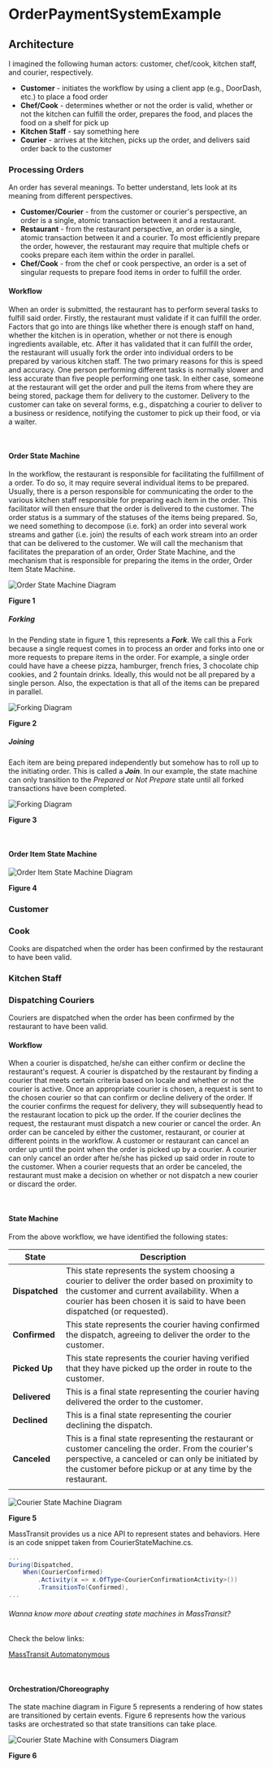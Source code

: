 # OrderPaymentSystemExample

## Architecture

I imagined the following human actors: customer, chef/cook, kitchen staff, and courier, respectively.

- **Customer** - initiates the workflow by using a client app (e.g., DoorDash, etc.) to place a food order
- **Chef/Cook** - determines whether or not the order is valid, whether or not the kitchen can fulfill the order, prepares the food, and places the food on a shelf
for pick up
- **Kitchen Staff** - say something here
- **Courier** - arrives at the kitchen, picks up the order, and delivers said order back to the customer

### Processing Orders

An order has several meanings. To better understand, lets look at its meaning from different perspectives.
- **Customer/Courier** - from the customer or courier's perspective, an order is a single, atomic transaction between it and a restaurant.
- **Restaurant** - from the restaurant perspective, an order is a single, atomic transaction between it and a courier. To most efficiently prepare the order, however, the restaurant may require that multiple chefs or cooks prepare each item within the order in parallel.
- **Chef/Cook** - from the chef or cook perspective, an order is a set of singular requests to prepare food items in order to fulfill the order.

#### Workflow

When an order is submitted, the restaurant has to perform several tasks to fulfill said order. Firstly, the restaurant must validate if it can fulfill the
order. Factors that go into are things like whether there is enough staff on hand, whether the kitchen is in operation, whether or not there is enough
ingredients available, etc. After it has validated that it can fulfill the order, the restaurant will usually fork the order into individual orders to be
prepared by various kitchen staff. The two primary reasons for this is speed and accuracy. One person performing different tasks is normally slower and less
accurate than five people performing one task. In either case, someone at the restaurant will get the order and pull the items from where they are being stored,
package them for delivery to the customer. Delivery to the customer can take on several forms, e.g., dispatching a courier to deliver to a business or
residence, notifying the customer to pick up their food, or via a waiter. 

<br>

#### Order State Machine

In the workflow, the restaurant is responsible for facilitating the fulfillment of a order. To do so, it may require several individual items to be prepared.
Usually, there is a person responsible for communicating the order to the various kitchen staff responsible for preparing each item in the order. This
facilitator will then ensure that the order is delivered to the customer. The order status is a summary of the statuses of the items being prepared. So, we
need something to decompose (i.e. fork) an order into several work streams and gather (i.e. join) the results of each work stream into an order that
can be delivered to the customer. We will call the mechanism that facilitates the preparation of an order, Order State Machine, and the mechanism that is
responsible for preparing the items in the order, Order Item State Machine.

![Order State Machine Diagram](OrderStateMachine.png)

**Figure 1**

##### Forking
In the Pending state in figure 1, this represents a ***Fork***. We call this a Fork because a single request comes in to process an order and forks into
one or more requests to prepare items in the order. For example, a single order could have have a cheese pizza, hamburger, french fries, 3 chocolate chip
cookies, and 2 fountain drinks. Ideally, this would not be all prepared by a single person. Also, the expectation is that all of the items can be prepared
in parallel.

![Forking Diagram](Forking.png)

**Figure 2**

##### Joining
Each item are being prepared independently but somehow has to roll up to the initiating order. This is called a ***Join***. In our example, the state machine
can only transition to the *Prepared* or *Not Prepare* state until all forked transactions have been completed.
 
![Forking Diagram](Joining.png)

**Figure 3**

<br>

#### Order Item State Machine

![Order Item State Machine Diagram](OrderItemStateMachine.png)

**Figure 4**


### Customer

### Cook

Cooks are dispatched when the order has been confirmed by the restaurant to have been valid.



### Kitchen Staff


### Dispatching Couriers

Couriers are dispatched when the order has been confirmed by the restaurant to have been valid.

#### Workflow

When a courier is dispatched, he/she can either confirm or decline the restaurant's request. A courier is dispatched by the restaurant by finding a courier
that meets certain criteria based on locale and whether or not the courier is active. Once an appropriate courier is chosen, a request is sent to the chosen
courier so that can confirm or decline delivery of the order. If the courier confirms the request for delivery, they will subsequently head to the restaurant
location to pick up the order. If the courier declines the request, the restaurant must dispatch a new courier or cancel the order. An order can be canceled
by either the customer, restaurant, or courier at different points in the workflow. A customer or restaurant can cancel an order up until the point when the
order is picked up by a courier. A courier can only cancel an order after he/she has picked up said order in route to the customer. When a courier requests
that an order be canceled, the restaurant must make a decision on whether or not dispatch a new courier or discard the order.

<br>

#### State Machine

From the above workflow, we have identified the following states:

| State | Description |
|---|---|
| **Dispatched** | This state represents the system choosing a courier to deliver the order based on proximity to the customer and current availability. When a courier has been chosen it is said to have been dispatched (or requested). |
| **Confirmed** | This state represents the courier having confirmed the dispatch, agreeing to deliver the order to the customer. |
| **Picked Up** | This state represents the courier having verified that they have picked up the order in route to the customer. |
| **Delivered** | This is a final state representing the courier having delivered the order to the customer. |
| **Declined** | This is a final state representing the courier declining the dispatch. |
| **Canceled** | This is a final state representing the restaurant or customer canceling the order. From the courier's perspective, a canceled or can only be initiated by the customer before pickup or at any time by the restaurant. |
|  |  |

![Courier State Machine Diagram](CourierStateMachine.png)

**Figure 5**

MassTransit provides us a nice API to represent states and behaviors. Here is an code snippet taken from CourierStateMachine.cs.

```c#
...
During(Dispatched,
    When(CourierConfirmed)
        .Activity(x => x.OfType<CourierConfirmationActivity>())
        .TransitionTo(Confirmed),
...
```

###### Wanna know more about creating state machines in MassTransit?

Check the below links:

[MassTransit Automatonymous](https://masstransit-project.com/usage/sagas/automatonymous.html#automatonymous)

<br>

####  Orchestration/Choreography
The state machine diagram in Figure 5 represents a rendering of how states are transitioned by certain events. Figure 6 represents how the various tasks are
orchestrated so that state transitions can take place.

![Courier State Machine with Consumers Diagram](CourierStateMachineWithConsumers.png)

**Figure 6**




